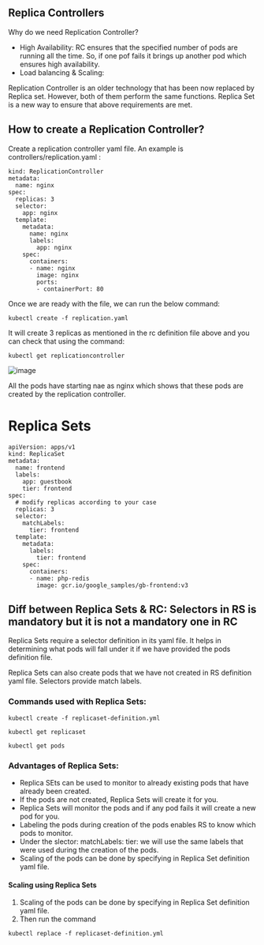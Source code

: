 ## Replica Controllers

Why do we need Replication Controller?

- High Availability: RC ensures that the specified number of pods are running all the time. So, if one pof fails it brings up another pod which ensures high availability.
- Load balancing & Scaling:

Replication Controller is an older technology that has been now replaced by Replica set. However, both of them perform the same functions.
Replica Set is a new way to ensure that above requirements are met.

## How to create a Replication Controller?

Create a replication controller yaml file. An example is controllers/replication.yaml :
``` apiVersion: v1
kind: ReplicationController
metadata:
  name: nginx
spec:
  replicas: 3
  selector:
    app: nginx
  template:
    metadata:
      name: nginx
      labels:
        app: nginx
    spec:
      containers:
      - name: nginx
        image: nginx
        ports:
        - containerPort: 80

```
Once we are ready with the file, we can run the below command:

```
kubectl create -f replication.yaml
```
It will create 3 replicas as mentioned in the rc definition file above and you can check that using the command:

```
kubectl get replicationcontroller
 ```

![image](https://github.com/itsnehagarg/KubernetesInAction/assets/20385826/ca01c3f1-e040-42d7-ae89-eb5c8c944fad)

All the pods have starting nae as nginx which shows that these pods are created by the replication controller.

# Replica Sets

```
apiVersion: apps/v1
kind: ReplicaSet
metadata:
  name: frontend
  labels:
    app: guestbook
    tier: frontend
spec:
  # modify replicas according to your case
  replicas: 3
  selector:
    matchLabels:
      tier: frontend
  template:
    metadata:
      labels:
        tier: frontend
    spec:
      containers:
      - name: php-redis
        image: gcr.io/google_samples/gb-frontend:v3

```

## Diff between Replica Sets & RC: Selectors in RS is mandatory but it is not a mandatory one in RC

Replica Sets require a selector definition in its yaml file. It helps in determining what pods will fall under it if we have provided the pods definition file.

Replica Sets can also create pods that we have not created in RS definition yaml file. Selectors provide match labels.

### Commands used with Replica Sets:

```
kubectl create -f replicaset-definition.yml
```

```
kubectl get replicaset
```

```
kubectl get pods
```

### Advantages of Replica Sets:

- Replica SEts can be used to monitor to already existing pods that have already been created.
- If the pods are not created, Replica Sets will create it for you.
- Replica Sets will monitor the pods and if any pod fails it will create a new pod for you.
- Labeling the pods during creation of the pods enables RS to know which pods to monitor.
- Under the slector: matchLabels: tier: we will use the same labels that were used during the creation of the pods.
- Scaling of the pods can be done by specifying in Replica Set definition yaml file.

#### Scaling using Replica Sets
1. Scaling of the pods can be done by specifying in Replica Set definition yaml file.
2. Then run the command

```
kubectl replace -f replicaset-definition.yml
```















